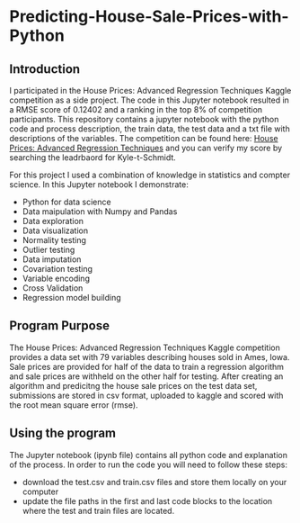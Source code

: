 # Predicting-House-Sale-Prices-with-Python

## Introduction
I participated in the House Prices: Advanced Regression Techniques Kaggle competition as a side project. The code in this Jupyter notebook resulted in a RMSE score of 0.12402 and a ranking in the top 8% of competition participants. This repository contains a jupyter notebook with the python code and process description, the train data, the test data and a txt file with descriptions of the variables. The competition can be found here:  [House Prices: Advanced Regression Techniques](https://www.kaggle.com/c/house-prices-advanced-regression-techniques) and you can verify my score by searching the leadrbaord for Kyle-t-Schmidt.

For this project I used a combination of knowledge in statistics and compter science. In this Jupyter notebook I demonstrate:
* Python for data science
* Data maipulation with Numpy and Pandas
* Data exploration
* Data visualization
* Normality testing
* Outlier testing
* Data imputation
* Covariation testing
* Variable encoding
* Cross Validation
* Regression model building

## Program Purpose
The House Prices: Advanced Regression Techniques Kaggle competition provides a data set with 79 variables describing houses sold in Ames, Iowa. Sale prices are provided for half of the data to train a regression algorithm and sale prices are withheld on the other half for testing. After creating an algorithm and predicitng the house sale prices on the test data set, submissions are stored in csv format, uploaded to kaggle and scored with the root mean square error (rmse).


## Using the program
The Jupyter notebook (ipynb file) contains all python code and explanation of the process. In order to run the code you will need to follow these steps:
* download the test.csv and train.csv files and store them locally on your computer
* update the file paths in the first and last code blocks to the location where the test and train files are located.
